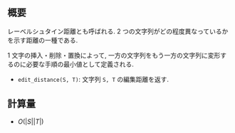 ## 概要

レーベルシュタイン距離とも呼ばれる. $2$ つの文字列がどの程度異なっているかを示す距離の一種である.

$1$ 文字の挿入・削除・置換によって, 一方の文字列をもう一方の文字列に変形するのに必要な手順の最小値として定義される.

* `edit_distance(S, T)`: 文字列 `S, T` の編集距離を返す.

## 計算量

* $O(|S||T|)$
